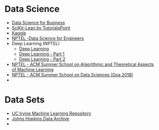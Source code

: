 
# Data Science

* [Data Science for Business](https://www.amazon.com/Data-Science-Business-Data-Analytic-Thinking/dp/1449361323/)
* [SciKit-Lean by TutorialsPoint](https://www.tutorialspoint.com/scikit_learn/index.htm)
* [Kaggle](https://www.kaggle.com/)
* [NPTEL -Data Science for Engineers](https://nptel.ac.in/courses/106/106/106106179/)
* Deep Learning (NPTEL)
  * [Deep Learning](https://nptel.ac.in/courses/106/105/106105215/)
  * [Deep Learning - Part 1](https://nptel.ac.in/courses/106/106/106106184/)
  * [Deep Learning - Part 2](https://nptel.ac.in/courses/106/106/106106201/)
* [NPTEL - ACM Summer School on Algorithmic and Theoretical Aspects of Machine Learning](https://nptel.ac.in/courses/128/106/128106011/)
* [NPTEL - ACM Summer School on Data Sciences (Goa 2018)](https://nptel.ac.in/courses/128/106/128106002/)
*

# Data Sets
* [UC Irvine Machine Learning Repository](http://archive.ics.uci.edu/ml/datasets.php)
* [Johns Hopkins Data Archive](https://archive.data.jhu.edu/)
* []()
